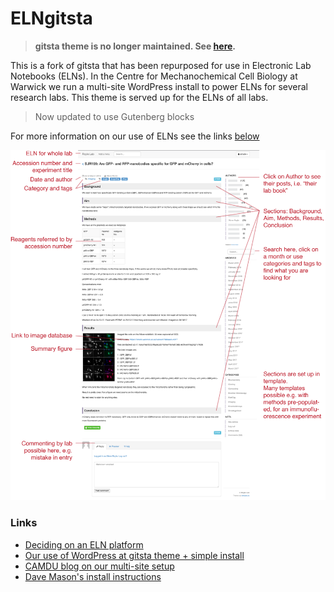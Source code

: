 ELNgitsta
======

> **gitsta theme is no longer maintained. See [here](https://nehalist.io/not-maintaining-my-wordpress-theme-gitsta-anymore/).**

This is a fork of gitsta that has been repurposed for use in Electronic Lab Notebooks (ELNs). In the Centre for Mechanochemical Cell Biology at Warwick we run a multi-site WordPress install to power ELNs for several research labs. This theme is served up for the ELNs of all labs.

> Now updated to use Gutenberg blocks

For more information on our use of ELNs see the links [below](#links)

![screenshot](screenshot.png)

### Links
* [Deciding on an ELN platform](https://quantixed.org/2017/04/25/the-soft-bulletin-electronic-lab-notebooks/)
* [Our use of WordPress at gitsta theme + simple install](http://quantixed.org/2017/04/27/notes-to-the-future/)
* [CAMDU blog on our multi-site setup](https://blogs.warwick.ac.uk/camdu/entry/multi-site_electronic_lab/)
* [Dave Mason's install instructions](https://postacquisition.wordpress.com/2017/10/17/more-notes-to-the-future/)

